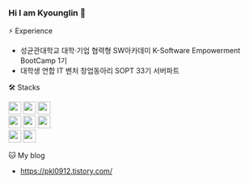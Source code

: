 ### Hi I am Kyounglin 👋

⚡ Experience
  -  성균관대학교 대학·기업 협력형 SW아카데미 K-Software Empowerment BootCamp 1기
  -  대학생 연합 IT 벤처 창업동아리 SOPT 33기 서버파트




🛠️ Stacks
<div>
 <img src="https://img.shields.io/badge/java-007396?style=for-the-badge&logo=java&logoColor=white" height = 25/>
 <img src="https://img.shields.io/badge/springboot-6DB33F?style=for-the-badge&logo=springboot&logoColor=white"height = 25/>
 <img src="https://img.shields.io/badge/Python-3776AB?style=for-the-badge&logo=Python&logoColor=white" height = 25/><br>
 <img src="https://img.shields.io/badge/amazonec2-FF9900?style=for-the-badge&logo=amazonec2&logoColor=white" height = 25/>
 <img src="https://img.shields.io/badge/amazons3-569A31?style=for-the-badge&logo=amazons3&logoColor=white" height = 25/>
 <img src="https://img.shields.io/badge/amazonrds-527FFF?style=for-the-badge&logo=amazonrds&logoColor=white" height = 25/><br>
 <img src="https://img.shields.io/badge/mysql-4479A1?style=for-the-badge&logo=mysql&logoColor=white" height = 25/>
 <img src="https://img.shields.io/badge/sqlite-yellow?style=for-the-badge&logo=sqlite&logoColor=white" height = 25/>
</div>



🐱 My blog
- https://pkl0912.tistory.com/

